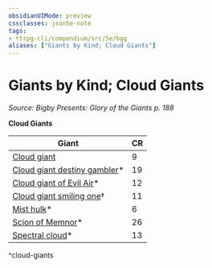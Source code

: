 ```yaml
---
obsidianUIMode: preview
cssclasses: json5e-note
tags:
- ttrpg-cli/compendium/src/5e/bgg
aliases: ["Giants by Kind; Cloud Giants"]
---
```

# Giants by Kind; Cloud Giants
*Source: Bigby Presents: Glory of the Giants p. 188* 

**Cloud Giants**

| Giant | CR |
|-------|----|
| [Cloud giant](cloud-giant.md) | 9 |
| [Cloud giant destiny gambler](cloud-giant-destiny-gambler-bgg.md)* | 19 |
| [Cloud giant of Evil Air](cloud-giant-of-evil-air-bgg.md)* | 12 |
| [Cloud giant smiling one](cloud-giant-smiling-one-mpmm.md)† | 11 |
| [Mist hulk](mist-hulk-bgg.md)* | 6 |
| [Scion of Memnor](3-Compendium/CLI/bestiary/giant/scion-of-memnor-bgg.md)* | 26 |
| [Spectral cloud](spectral-cloud-bgg.md)* | 13 |
^cloud-giants